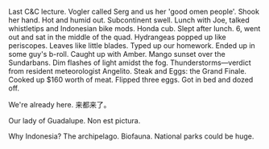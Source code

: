Last C&C lecture. Vogler called Serg and us her 'good omen people'. Shook her hand. Hot and humid out. Subcontinent swell. Lunch with Joe, talked whistletips and Indonesian bike mods. Honda cub. Slept after lunch. 6, went out and sat in the middle of the quad. Hydrangeas popped up like periscopes. Leaves like little blades. Typed up our homework. Ended up in some guy's b-roll. Caught up with Amber. Mango sunset over the Sundarbans. Dim flashes of light amidst the fog. Thunderstorms—verdict from resident meteorologist Angelito. Steak and Eggs: the Grand Finale. Cooked up $160 worth of meat. Flipped three eggs. Got in bed and dozed off.

We're already here. 来都来了。

Our lady of Guadalupe. Non est pictura.

Why Indonesia?
The archipelago. Biofauna. 
National parks could be huge.

